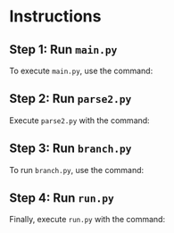 # Instructions

## Step 1: Run `main.py`
To execute `main.py`, use the command:

## Step 2: Run `parse2.py`
Execute `parse2.py` with the command:

## Step 3: Run `branch.py`
To run `branch.py`, use the command:

## Step 4: Run `run.py`
Finally, execute `run.py` with the command:
